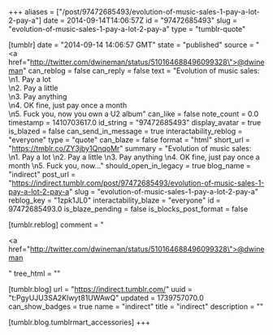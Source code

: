 +++
aliases = ["/post/97472685493/evolution-of-music-sales-1-pay-a-lot-2-pay-a"]
date = 2014-09-14T14:06:57Z
id = "97472685493"
slug = "evolution-of-music-sales-1-pay-a-lot-2-pay-a"
type = "tumblr-quote"

[tumblr]
date = "2014-09-14 14:06:57 GMT"
state = "published"
source = "<a href=\"http://twitter.com/dwineman/status/510164688496099328\">@dwineman</a>"
can_reblog = false
can_reply = false
text = "Evolution of music sales:<br/>\n1. Pay a lot<br/>\n2. Pay a little<br/>\n3. Pay anything<br/>\n4. OK fine, just pay once a month<br/>\n5. Fuck you, now you own a U2 album"
can_like = false
note_count = 0.0
timestamp = 1410703617.0
id_string = "97472685493"
display_avatar = true
is_blazed = false
can_send_in_message = true
interactability_reblog = "everyone"
type = "quote"
can_blaze = false
format = "html"
short_url = "https://tmblr.co/ZY3jby1QnqoMr"
summary = "Evolution of music sales: \n1. Pay a lot \n2. Pay a little \n3. Pay anything \n4. OK fine, just pay once a month \n5. Fuck you, now..."
should_open_in_legacy = true
blog_name = "indirect"
post_url = "https://indirect.tumblr.com/post/97472685493/evolution-of-music-sales-1-pay-a-lot-2-pay-a"
slug = "evolution-of-music-sales-1-pay-a-lot-2-pay-a"
reblog_key = "1zpk1JL0"
interactability_blaze = "everyone"
id = 97472685493.0
is_blaze_pending = false
is_blocks_post_format = false

[tumblr.reblog]
comment = "<p><a href=\"http://twitter.com/dwineman/status/510164688496099328\">@dwineman</a></p>"
tree_html = ""

[tumblr.blog]
url = "https://indirect.tumblr.com/"
uuid = "t:PgyUJU3SA2Klwyt81UWAwQ"
updated = 1739757070.0
can_show_badges = true
name = "indirect"
title = "indirect"
description = ""

[tumblr.blog.tumblrmart_accessories]
+++
